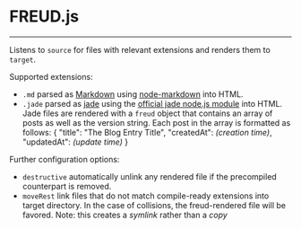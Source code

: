 FREUD.js
====
----
Listens to `source` for files with relevant extensions and renders them to `target`.

Supported extensions:
* `.md` parsed as [Markdown](http://daringfireball.net/projects/markdown/syntax) using [node-markdown](https://github.com/andris9/node-markdown) into HTML.
* `.jade` parsed as [jade](http://jade-lang.com/) using the [official jade node.js module](https://github.com/visionmedia/jade) into HTML. Jade files are rendered with a `freud` object that contains an array of posts as well as the version string. Each post in the array is formatted as follows:
    {
      "title": "The Blog Entry Title",
      "createdAt": *(creation time)*,
      "updatedAt": *(update time)*
    }

Further configuration options:
* `destructive` automatically unlink any rendered file if the precompiled counterpart is removed.
* `moveRest` link files that do not match compile-ready extensions into target directory. In the case of collisions, the freud-rendered file will be favored.
Note: this creates a *symlink* rather than a *copy*